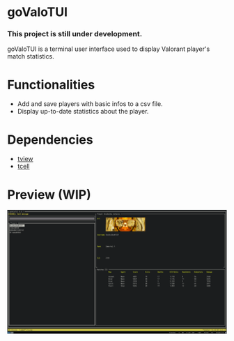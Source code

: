 # goValoTUI

### This project is still under development.

goValoTUI is a terminal user interface used to display Valorant player's match statistics.

# Functionalities
- Add and save players with basic infos to a csv file.
- Display up-to-date statistics about the player.

# Dependencies
- [tview](https://github.com/rivo/tview)
- [tcell](https://github.com/gdamore/tcell/v2)
 
 # Preview (WIP)
 ![goValoTUI](https://github.com/Henrysoto/goValoTUI/blob/master/screenshots/screenshot.png?raw=true)
